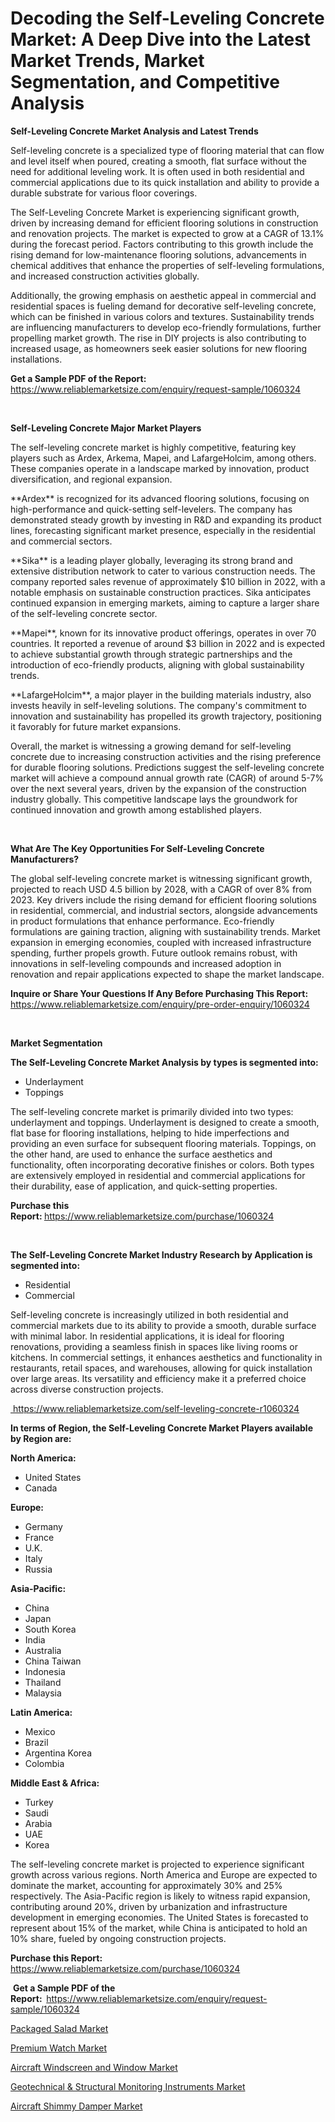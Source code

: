 <p><h1>Decoding the Self-Leveling Concrete Market: A Deep Dive into the Latest Market Trends, Market Segmentation, and Competitive Analysis</h1></p><p><strong>Self-Leveling Concrete Market Analysis and Latest Trends</strong></p>
<p><p>Self-leveling concrete is a specialized type of flooring material that can flow and level itself when poured, creating a smooth, flat surface without the need for additional leveling work. It is often used in both residential and commercial applications due to its quick installation and ability to provide a durable substrate for various floor coverings.</p><p>The Self-Leveling Concrete Market is experiencing significant growth, driven by increasing demand for efficient flooring solutions in construction and renovation projects. The market is expected to grow at a CAGR of 13.1% during the forecast period. Factors contributing to this growth include the rising demand for low-maintenance flooring solutions, advancements in chemical additives that enhance the properties of self-leveling formulations, and increased construction activities globally.</p><p>Additionally, the growing emphasis on aesthetic appeal in commercial and residential spaces is fueling demand for decorative self-leveling concrete, which can be finished in various colors and textures. Sustainability trends are influencing manufacturers to develop eco-friendly formulations, further propelling market growth. The rise in DIY projects is also contributing to increased usage, as homeowners seek easier solutions for new flooring installations.</p></p>
<p><strong>Get a Sample PDF of the Report:&nbsp;</strong> <a href="https://www.reliablemarketsize.com/enquiry/request-sample/1060324?utm_campaign=1169&utm_medium=2&utm_source=Github&utm_content=ia&utm_term=02102024&utm_id=self-leveling-concrete">https://www.reliablemarketsize.com/enquiry/request-sample/1060324</a></p>
<p>&nbsp;</p>
<p><strong>Self-Leveling Concrete Major Market Players</strong></p>
<p><p>The self-leveling concrete market is highly competitive, featuring key players such as Ardex, Arkema, Mapei, and LafargeHolcim, among others. These companies operate in a landscape marked by innovation, product diversification, and regional expansion.</p><p>**Ardex** is recognized for its advanced flooring solutions, focusing on high-performance and quick-setting self-levelers. The company has demonstrated steady growth by investing in R&D and expanding its product lines, forecasting significant market presence, especially in the residential and commercial sectors.</p><p>**Sika** is a leading player globally, leveraging its strong brand and extensive distribution network to cater to various construction needs. The company reported sales revenue of approximately $10 billion in 2022, with a notable emphasis on sustainable construction practices. Sika anticipates continued expansion in emerging markets, aiming to capture a larger share of the self-leveling concrete sector.</p><p>**Mapei**, known for its innovative product offerings, operates in over 70 countries. It reported a revenue of around $3 billion in 2022 and is expected to achieve substantial growth through strategic partnerships and the introduction of eco-friendly products, aligning with global sustainability trends.</p><p>**LafargeHolcim**, a major player in the building materials industry, also invests heavily in self-leveling solutions. The company's commitment to innovation and sustainability has propelled its growth trajectory, positioning it favorably for future market expansions.</p><p>Overall, the market is witnessing a growing demand for self-leveling concrete due to increasing construction activities and the rising preference for durable flooring solutions. Predictions suggest the self-leveling concrete market will achieve a compound annual growth rate (CAGR) of around 5-7% over the next several years, driven by the expansion of the construction industry globally. This competitive landscape lays the groundwork for continued innovation and growth among established players.</p></p>
<p>&nbsp;</p>
<p><strong>What Are The Key Opportunities For Self-Leveling Concrete Manufacturers?</strong></p>
<p><p>The global self-leveling concrete market is witnessing significant growth, projected to reach USD 4.5 billion by 2028, with a CAGR of over 8% from 2023. Key drivers include the rising demand for efficient flooring solutions in residential, commercial, and industrial sectors, alongside advancements in product formulations that enhance performance. Eco-friendly formulations are gaining traction, aligning with sustainability trends. Market expansion in emerging economies, coupled with increased infrastructure spending, further propels growth. Future outlook remains robust, with innovations in self-leveling compounds and increased adoption in renovation and repair applications expected to shape the market landscape.</p></p>
<p><strong>Inquire or Share Your Questions If Any Before Purchasing This Report:</strong> <a href="https://www.reliablemarketsize.com/enquiry/pre-order-enquiry/1060324?utm_campaign=1169&utm_medium=2&utm_source=Github&utm_content=ia&utm_term=02102024&utm_id=self-leveling-concrete">https://www.reliablemarketsize.com/enquiry/pre-order-enquiry/1060324</a></p>
<p>&nbsp;</p>
<p><strong>Market Segmentation</strong></p>
<p><strong>The Self-Leveling Concrete Market Analysis by types is segmented into:</strong></p>
<p><ul><li>Underlayment</li><li>Toppings</li></ul></p>
<p><p>The self-leveling concrete market is primarily divided into two types: underlayment and toppings. Underlayment is designed to create a smooth, flat base for flooring installations, helping to hide imperfections and providing an even surface for subsequent flooring materials. Toppings, on the other hand, are used to enhance the surface aesthetics and functionality, often incorporating decorative finishes or colors. Both types are extensively employed in residential and commercial applications for their durability, ease of application, and quick-setting properties.</p></p>
<p><strong>Purchase this Report:&nbsp;</strong><a href="https://www.reliablemarketsize.com/purchase/1060324?utm_campaign=1169&utm_medium=2&utm_source=Github&utm_content=ia&utm_term=02102024&utm_id=self-leveling-concrete">https://www.reliablemarketsize.com/purchase/1060324</a></p>
<p>&nbsp;</p>
<p><strong>The Self-Leveling Concrete Market Industry Research by Application is segmented into:</strong></p>
<p><ul><li>Residential</li><li>Commercial</li></ul></p>
<p><p>Self-leveling concrete is increasingly utilized in both residential and commercial markets due to its ability to provide a smooth, durable surface with minimal labor. In residential applications, it is ideal for flooring renovations, providing a seamless finish in spaces like living rooms or kitchens. In commercial settings, it enhances aesthetics and functionality in restaurants, retail spaces, and warehouses, allowing for quick installation over large areas. Its versatility and efficiency make it a preferred choice across diverse construction projects.</p></p>
<p><a href="https://www.reliablemarketsize.com/self-leveling-concrete-r1060324?utm_campaign=1169&utm_medium=2&utm_source=Github&utm_content=ia&utm_term=02102024&utm_id=self-leveling-concrete">&nbsp;https://www.reliablemarketsize.com/self-leveling-concrete-r1060324</a></p>
<p><strong>In terms of Region, the Self-Leveling Concrete Market Players available by Region are:</strong></p>
<p>
    <p> <strong> North America: </strong>
        <ul>
            <li>United States</li>
            <li>Canada</li>
        </ul>
        </p> 
    <p> <strong> Europe: </strong>
        <ul>
            <li>Germany</li>
            <li>France</li>
            <li>U.K.</li>
            <li>Italy</li>
            <li>Russia</li>
        </ul>
        </p> 
    <p> <strong> Asia-Pacific: </strong>
        <ul>
            <li>China</li>
            <li>Japan</li>
            <li>South Korea</li>
            <li>India</li>
            <li>Australia</li>
            <li>China Taiwan</li>
            <li>Indonesia</li>
            <li>Thailand</li>
            <li>Malaysia</li>
        </ul>
        </p> 
    <p> <strong> Latin America: </strong>
        <ul>
            <li>Mexico</li>
            <li>Brazil</li>
            <li>Argentina Korea</li>
            <li>Colombia</li>
        </ul>
        </p> 
    <p> <strong> Middle East & Africa: </strong>
        <ul>
            <li>Turkey</li>
            <li>Saudi</li>
            <li>Arabia</li>
            <li>UAE</li>
            <li>Korea</li>
        </ul>
    </p>
    </p>
<p><p>The self-leveling concrete market is projected to experience significant growth across various regions. North America and Europe are expected to dominate the market, accounting for approximately 30% and 25% respectively. The Asia-Pacific region is likely to witness rapid expansion, contributing around 20%, driven by urbanization and infrastructure development in emerging economies. The United States is forecasted to represent about 15% of the market, while China is anticipated to hold an 10% share, fueled by ongoing construction projects.</p></p>
<p><strong>Purchase this Report: </strong><a href="https://www.reliablemarketsize.com/purchase/1060324?utm_campaign=1169&utm_medium=2&utm_source=Github&utm_content=ia&utm_term=02102024&utm_id=self-leveling-concrete">https://www.reliablemarketsize.com/purchase/1060324</a></p>
<p>&nbsp;<strong>Get a Sample PDF of the Report:&nbsp;&nbsp;</strong><a href="https://www.reliablemarketsize.com/enquiry/request-sample/1060324?utm_campaign=1169&utm_medium=2&utm_source=Github&utm_content=ia&utm_term=02102024&utm_id=self-leveling-concrete">https://www.reliablemarketsize.com/enquiry/request-sample/1060324</a></p>
<p><strong></strong></p>
<p><p><a href="https://www.linkedin.com/pulse/emerging-opportunities-challenges-global-packaged-salad-market-mf5jc?trackingId=TMZw1UBqSwKyNLnLpMkFUg%3D%3D&utm_campaign=1169&utm_medium=2&utm_source=Github&utm_content=ia&utm_term=02102024&utm_id=self-leveling-concrete">Packaged Salad Market</a></p><p><a href="https://www.linkedin.com/pulse/how-premium-watch-market-evolve-growth-analysis-year-2024-2031-sfecc?trackingId=uktzdD0CQnKO0I3lXRb5MA%3D%3D&utm_campaign=1169&utm_medium=2&utm_source=Github&utm_content=ia&utm_term=02102024&utm_id=self-leveling-concrete">Premium Watch Market</a></p><p><a href="https://issuu.com/reportprime-2/docs/aircraft-windscreen-and-window-mark_f126e4449824ff?utm_campaign=1169&utm_medium=2&utm_source=Github&utm_content=ia&utm_term=02102024&utm_id=self-leveling-concrete">Aircraft Windscreen and Window Market</a></p><p><a href="https://github.com/pizolina/Market-Research-Report-List-6/blob/main/geotechnical-structural-monitoring-instruments-market.md?utm_campaign=1169&utm_medium=2&utm_source=Github&utm_content=ia&utm_term=02102024&utm_id=self-leveling-concrete">Geotechnical & Structural Monitoring Instruments Market</a></p><p><a href="https://issuu.com/reportprime-2/docs/aircraft-shimmy-damper-market-size-_a063772db5d421?utm_campaign=1169&utm_medium=2&utm_source=Github&utm_content=ia&utm_term=02102024&utm_id=self-leveling-concrete">Aircraft Shimmy Damper Market</a></p></p>